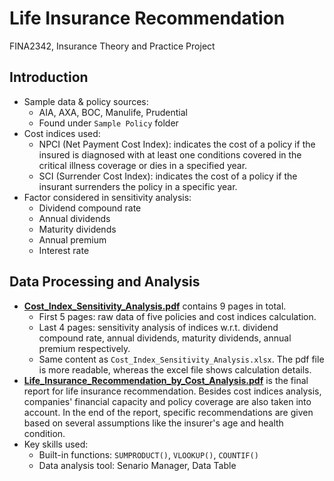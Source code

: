# Life Insurance Recommendation
FINA2342, Insurance Theory and Practice Project

## Introduction
* Sample data & policy sources:
  * AIA, AXA, BOC, Manulife, Prudential
  * Found under `Sample Policy` folder
* Cost indices used:
  * NPCI (Net Payment Cost Index): indicates the cost of a policy if the insured is diagnosed with at least one conditions covered in the critical illness coverage or dies in a specified year.
  * SCI (Surrender Cost Index): indicates the cost of a policy if the insurant surrenders the policy in a specific year.
* Factor considered in sensitivity analysis:
  * Dividend compound rate
  * Annual dividends
  * Maturity dividends
  * Annual premium
  * Interest rate

## Data Processing and Analysis
* [**Cost_Index_Sensitivity_Analysis.pdf**](https://github.com/lingyixu/Life-Insurance-Recommendation/blob/master/Cost_Index_Sensitivity_Analysis.pdf) contains 9 pages in total.
  * First 5 pages: raw data of five policies and cost indices calculation.
  * Last 4 pages: sensitivity analysis of indices w.r.t. dividend compound rate, annual dividends, maturity dividends, annual premium respectively.
  * Same content as `Cost_Index_Sensitivity_Analysis.xlsx`. The pdf file is more readable, whereas the excel file shows calculation details.
* [**Life_Insurance_Recommendation_by_Cost_Analysis.pdf**](https://github.com/lingyixu/Life-Insurance-Recommendation/blob/master/Life_Insurance_Recommendation_by_Cost_Analysis.pdf) is the final report for life insurance recommendation. Besides cost indices analysis, companies' financial capacity and policy coverage are also taken into account. In the end of the report, specific recommendations are given based on several assumptions like the insurer's age and health condition. 
* Key skills used:
  * Built-in functions: `SUMPRODUCT()`, `VLOOKUP()`, `COUNTIF()`
  * Data analysis tool: Senario Manager, Data Table
